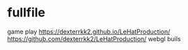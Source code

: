 # fullfile
game play https://dexterrkk2.github.io/LeHatProduction/
https://github.com/dexterrkk2/LeHatProduction/ webgl buils
